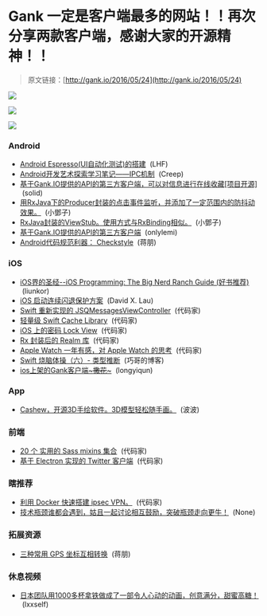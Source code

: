# Gank 一定是客户端最多的网站！！再次分享两款客户端，感谢大家的开源精神！！

> 原文链接：[http://gank.io/2016/05/24](http://gank.io/2016/05/24)

![](http://ww3.sinaimg.cn/large/610dc034jw1f46bzf9hzij20w01hcte2.jpg)

![](http://ww2.sinaimg.cn/large/610dc034jw1f46c0oszagj20ku1120u3.jpg)

![](http://ww4.sinaimg.cn/large/610dc034jw1f46bsdcls2j20sg0izac0.jpg)

### Android

* [Android Espresso(UI自动化测试)的搭建](http://www.w2bc.com/Article/40324) &nbsp;(LHF)
* [Android开发艺术探索学习笔记&mdash;&mdash;IPC机制](http://johntsai.xyz/2016/05/23/Android%E5%BC%80%E5%8F%91%E8%89%BA%E6%9C%AF%E6%8E%A2%E7%B4%A2%E5%AD%A6%E4%B9%A0%E7%AC%94%E8%AE%B0%E2%80%94%E2%80%94IPC%E6%9C%BA%E5%88%B6%EF%BC%88%E4%B8%80%EF%BC%89/) &nbsp;(Creep)
* [基于Gank.IO提供的API的第三方客户端，可以对信息进行在线收藏[项目开源]](http://www.jianshu.com/p/3f137269a942) &nbsp;(solid)
* [用RxJava下的Producer封装的点击事件监听，并添加了一定范围内的防抖动效果。](https://github.com/SmartDengg/RxDebounceClick) &nbsp;(小鄧子)
* [RxJava封装的ViewStub。使用方式与RxBinding相似。](https://github.com/SmartDengg/RxViewStub) &nbsp;(小鄧子)
* [基于Gank.IO提供的API的第三方客户端](https://github.com/burgessjp/GanHuoIO) &nbsp;(onlylemi)
* [Android代码规范利器： Checkstyle](http://droidyue.com/blog/2016/05/22/use-checkstyle-for-better-code-style/) &nbsp;(蒋朋)

### iOS

* [iOS界的圣经--iOS Programming: The Big Nerd Ranch Guide (好书推荐)](http://codecloud.net/ios-programming-the-big-nerd-ranch-guide-7730.html) &nbsp;(liunkor)
* [iOS 启动连续闪退保护方案](http://wereadteam.github.io/2016/05/23/GYBootingProtection/) &nbsp;(David X. Lau)
* [Swift 重新实现的 JSQMessagesViewController](https://github.com/MessageKit/MessageKit) &nbsp;(代码家)
* [轻量级 Swift Cache Library](https://github.com/soffes/Cache) &nbsp;(代码家)
* [iOS 上的密码 Lock View](https://github.com/liu044100/Smile-Lock) &nbsp;(代码家)
* [Rx 封装后的 Realm 库](https://github.com/RxSwiftCommunity/RxRealm) &nbsp;(代码家)
* [Apple Watch 一年有感，对 Apple Watch 的思考](http://swift.gg/2016/05/24/apple-watch-thoughts/) &nbsp;(代码家)
* [Swift 烧脑体操（六）- 类型推断](http://blog.devtang.com/2016/05/22/swift-gym-6-type-infer/) &nbsp;(巧哥的博客)
* [ios上架的Gank客户端~~~撒花~~~](http://gank.applinzi.com/) &nbsp;(longyiqun)

### App

* [Cashew，开源3D手绘软件。3D模型轻松随手画。](https://github.com/billhsu/cashew) &nbsp;(波波)

### 前端

* [20 个 实用的 Sass mixins 集合](http://lukyvj.github.io/family.scss/) &nbsp;(代码家)
* [基于 Electron 实现的 Twitter 客户端](https://github.com/sindresorhus/anatine) &nbsp;(代码家)

### 瞎推荐

* [利用 Docker 快速搭建 ipsec VPN。](https://github.com/hwdsl2/docker-ipsec-vpn-server) &nbsp;(代码家)
* [技术瓶颈谁都会遇到，姑且一起讨论相互鼓励，突破瓶颈走向更牛！](http://diycode.cc/topics/72) &nbsp;(None)

### 拓展资源

* [三种常用 GPS 坐标互相转换](https://github.com/geosmart/coordtransform/blob/master/src/main/java/me/demo/util/geo/CoordinateTransformUtil.java) &nbsp;(蒋朋)

### 休息视频

* [日本团队用1000多杯拿铁做成了一部令人心动的动画，创意满分，甜蜜高糖！](http://weibo.com/p/2304449a1fb0b126ab01616812e39991c51aa8) &nbsp;(lxxself)

